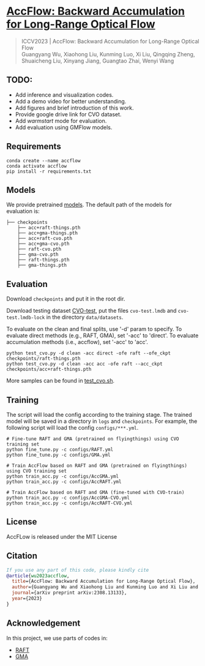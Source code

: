 # [AccFlow: Backward Accumulation for Long-Range Optical Flow](https://arxiv.org/abs/2308.13133)

> ICCV2023 | AccFlow: Backward Accumulation for Long-Range Optical Flow  
> Guangyang Wu, Xiaohong Liu, Kunming Luo, Xi Liu, Qingqing Zheng, Shuaicheng Liu, Xinyang Jiang, Guangtao Zhai, Wenyi Wang

## TODO:
- Add inference and visualization codes.
- Add a demo video for better understanding.
- Add figures and brief introduction of this work.
- Provide google drive link for CVO dataset.
- Add *warmstart* mode for evaluation.
- Add evaluation using GMFlow models.

## Requirements
```shell
conda create --name accflow
conda activate accflow
pip install -r requirements.txt
```

## Models
We provide pretrained [models](https://drive.google.com/drive/folders/1-JP8WfNcoaJ1OQMdAPNKMXGfVgf__sso?usp=sharing). The default path of the models for evaluation is:
```Shell
├── checkpoints
    ├── acc+raft-things.pth
    ├── acc+gma-things.pth
    ├── acc+raft-cvo.pth
    ├── acc+gma-cvo.pth
    ├── raft-cvo.pth
    ├── gma-cvo.pth
    ├── raft-things.pth
    ├── gma-things.pth
```

## Evaluation
Download `checkpoints` and put it in the root dir. 

Download testing dataset [CVO-test](data/README.md), put the files `cvo-test.lmdb` and `cvo-test.lmdb-lock` in the directory `data/datasets`.

To evaluate on the clean and final splits, use '-d' param to specify. To evaluate direct methods (e.g., RAFT, GMA), set '-acc' to 'direct'. To evaluate accumulation methods (i.e., accflow), set '-acc' to 'acc'.

```shell
python test_cvo.py -d clean -acc direct -ofe raft --ofe_ckpt checkpoints/raft-things.pth
python test_cvo.py -d clean -acc acc -ofe raft --acc_ckpt checkpoints/acc+raft-things.pth
```

More samples can be found in [test_cvo.sh](test_cvo.sh).


## Training
The script will load the config according to the training stage. The trained model will be saved in a directory in `logs` and `checkpoints`. For example, the following script will load the config `configs/***.yml`.
```shell
# Fine-tune RAFT and GMA (pretrained on flyingthings) using CVO training set
python fine_tune.py -c configs/RAFT.yml
python fine_tune.py -c configs/GMA.yml

# Train AccFlow based on RAFT and GMA (pretrained on flyingthings) using CVO training set
python train_acc.py -c configs/AccGMA.yml
python train_acc.py -c configs/AccRAFT.yml

# Train AccFlow based on RAFT and GMA (fine-tuned with CVO-train)
python train_acc.py -c configs/AccGMA-CVO.yml
python train_acc.py -c configs/AccRAFT-CVO.yml
```

## License
AccFLow is released under the MIT License

## Citation
```bibtex
If you use any part of this code, please kindly cite
@article{wu2023accflow,
  title={AccFlow: Backward Accumulation for Long-Range Optical Flow},
  author={Guangyang Wu and Xiaohong Liu and Kunming Luo and Xi Liu and Qingqing Zheng and Shuaicheng Liu and Xinyang Jiang and Guangtao Zhai and Wenyi Wang},
  journal={arXiv preprint arXiv:2308.13133},
  year={2023}
}
```

## Acknowledgement

In this project, we use parts of codes in:
- [RAFT](https://github.com/princeton-vl/RAFT)
- [GMA](https://github.com/zacjiang/GMA)